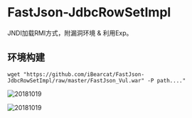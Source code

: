 # FastJson-JdbcRowSetImpl
JNDI加载RMI方式，附漏洞环境 &amp; 利用Exp。

## 环境构建

```
wget "https://github.com/iBearcat/FastJson-JdbcRowSetImpl/raw/master/FastJson_Vul.war" -P path...."
```

![20181019](https://github.com/iBearcat/FastJson-JdbcRowSetImpl/blob/master/images/1.jpg?raw=true)

![20181019](https://github.com/iBearcat/FastJson-JdbcRowSetImpl/blob/master/images/2.jpg?raw=true)
